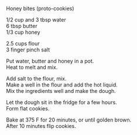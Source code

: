 Honey bites (proto-cookies)

1/2 cup and 3 tbsp water  
6 tbsp butter  
1/3 cup honey  

2.5 cups flour  
3 finger pinch salt  

Put water, butter and honey in a pot.  
Heat to melt and mix.  

Add salt to the flour, mix.  
Make a well in the flour and add the hot liquid.  
Mix the ingredients well and make the dough.  

Let the dough sit in the fridge for a few hours.  
Form flat cookies.

Bake at 375 F for 20 minutes, or until golden brown.  
After 10 minutes flip cookies.